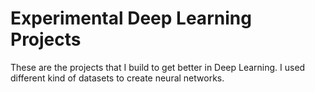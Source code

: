 # Experimental Deep Learning Projects
These are the projects that I build to get better in Deep Learning. I used different kind of datasets to create neural networks. 
